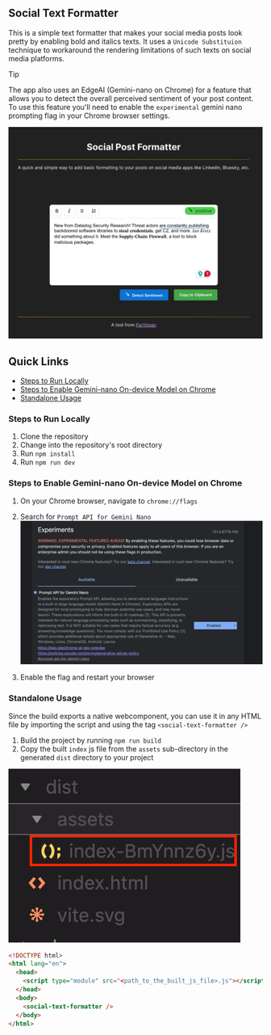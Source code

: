 ## Social Text Formatter

This is a simple text formatter that makes your social media posts look pretty by enabling bold and italics texts. It uses a `Unicode Substituion` technique to workaround the rendering limitations of such texts on social media platforms.

> [!TIP]
> The app also uses an EdgeAI (Gemini-nano on Chrome) for a feature that allows you to detect the overall perceived sentiment of your post content. To use this feature you'll need to enable the `experimental` gemini nano prompting flag in your Chrome browser settings.

![Screenshot](docs/screenshot1.png)

## Quick Links

- [Steps to Run Locally](#steps-to-run-locally)
- [Steps to Enable Gemini-nano On-device Model on Chrome](#steps-to-enable-gemini-nano-on-device-model-on-chrome)
- [Standalone Usage](#standalone-usage)

### Steps to Run Locally

1. Clone the repository
2. Change into the repository's root directory
3. Run `npm install`
4. Run `npm run dev`

### Steps to Enable Gemini-nano On-device Model on Chrome

1. On your Chrome browser, navigate to `chrome://flags`
2. Search for `Prompt API for Gemini Nano`
   ![Chrome Flag](docs/chrome_flag.png)

3. Enable the flag and restart your browser

### Standalone Usage

Since the build exports a native webcomponent, you can use it in any HTML file by importing the script and using the tag `<social-text-formatter />`

1. Build the project by running `npm run build`
2. Copy the built `index` js file from the `assets` sub-directory in the generated `dist` directory to your project

![Built file](docs/built_file.png)

```html
<!DOCTYPE html>
<html lang="en">
  <head>
    <script type="module" src="<path_to_the_built_js_file>.js"></script>
  </head>
  <body>
    <social-text-formatter />
  </body>
</html>
```
